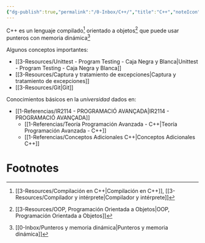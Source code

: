 ```yaml
---
{"dg-publish":true,"permalink":"/0-Inbox/C++/","title":"C++","noteIcon":""}
---
```



C++ es un lenguaje compilado[^1] orientado a objetos[^2] que puede usar punteros con memoria dinámica[^3]

Algunos conceptos importantes:
- [[3-Resources/Unittest - Program Testing - Caja Negra y Blanca\|Unittest - Program Testing - Caja Negra y Blanca]]
- [[3-Resources/Captura y tratamiento de excepciones\|Captura y tratamiento de excepciones]]
- [[3-Resources/Git\|Git]]

Conocimientos básicos en la *universidad* dados en:
- [[1-Referencias/IR2114 - PROGRAMACIÓ AVANÇADA\|IR2114 - PROGRAMACIÓ AVANÇADA]]
	- [[1-Referencias/Teoría Programación Avanzada - C++\|Teoría Programación Avanzada - C++]]
	- [[1-Referencias/Conceptos Adicionales C++\|Conceptos Adicionales C++]]

# Footnotes

[^1]: [[3-Resources/Compilación en C++\|Compilación en C++]], [[3-Resources/Compilador y intérprete\|Compilador y intérprete]]
[^2]: [[3-Resources/OOP, Programación Orientada a Objetos\|OOP, Programación Orientada a Objetos]]
[^3]: [[0-Inbox/Punteros y memoria dinámica\|Punteros y memoria dinámica]]
